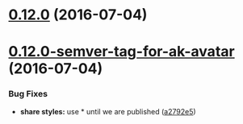 <a name="0.12.0"></a>
# [0.12.0](https://aui-team-bot/https://bitbucket.org/atlassian/atlaskit/compare/0.12.0-semver-tag-for-ak-avatar...v0.12.0) (2016-07-04)



<a name="0.12.0-semver-tag-for-ak-avatar"></a>
# [0.12.0-semver-tag-for-ak-avatar](https://aui-team-bot/https://bitbucket.org/atlassian/atlaskit/compare/a2792e5...0.12.0-semver-tag-for-ak-avatar) (2016-07-04)


### Bug Fixes

* **share styles:** use * until we are published ([a2792e5](https://aui-team-bot/https://bitbucket.org/atlassian/atlaskit/commits/a2792e5))



